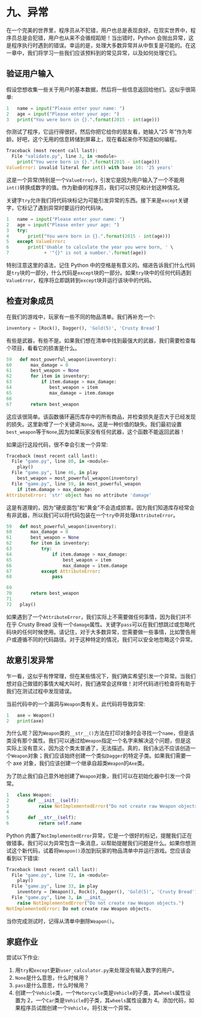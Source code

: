 # 九、异常

在一个完美的世界里，程序员从不犯错，用户也总是表现良好。在现实世界中，程序员总是会犯错，用户也从来不会循规蹈矩！当出错时，Python 会抛出异常，这是程序执行时遇到的错误。幸运的是，处理大多数异常并从中恢复是可能的。在这一章中，我们将学习一些我们应该预料到的常见异常，以及如何处理它们。

## 验证用户输入

假设您想收集一些关于用户的基本数据，然后将一些信息返回给他们。这似乎很简单:

```py
1   name = input("Please enter your name: ")
2   age = input("Please enter your age: ")
3   print("You were born in {}.".format(2015 - int(age)))

```

你测试了程序，它运行得很好。然后你把它给你的朋友看，她输入“25 年”作为年龄。好吧，这个无用的信息转储到屏幕上，现在看起来你不知道如何编程。

```py
Traceback (most recent call last):
  File "validate.py", line 3, in <module>
    print("You were born in {}.".format(2015 - int(age)))
ValueError: invalid literal for int() with base 10: '25 years'

```

这是一个异常(特别是一个`ValueError`)，引发它是因为用户输入了一个不能用`int()`转换成数字的值。作为勤奋的程序员，我们可以预见和计划这种情况。

关键字`try`允许我们将代码块标记为可能引发异常的东西。接下来是`except`关键字，它标记了遇到异常时要运行的代码块。

```py
1   name = input("Please enter your name: ")
2   age = input("Please enter your age: ")
3   try:
4       print("You were born in {}.".format(2015 - int(age)))
5   except ValueError:
6       print('Unable to calculate the year you were born, ' \
7             + '"{}" is not a number.'.format(age))

```

特别注意这里的语法，记住 Python 中的空格是有意义的。缩进告诉我们什么代码是`try`块的一部分，什么代码是`except`块的一部分。如果`try`块中的任何代码遇到`ValueError`，程序将立即跳转到`except`块并运行该块中的代码。

## 检查对象成员

在我们的游戏中，玩家有一些不同的物品清单。我们再补充一个:

```py
inventory = [Rock(), Dagger(), 'Gold(5)', 'Crusty Bread']

```

有些是武器，有些不是。如果我们想在清单中找到最强大的武器，我们需要检查每个项目，看看它的损害是什么。

```py
59   def most_powerful_weapon(inventory):
60       max_damage = 0
61       best_weapon = None
62       for item in inventory:
63           if item.damage > max_damage:
64              best_weapon = item
65              max_damage = item.damage
66
67       return best_weapon

```

这应该很简单。该函数循环遍历库存中的所有商品，并检查损失是否大于已经发现的损失。这里新增了一个关键词:`None`。这是一种价值的缺失。我们最初设置`best_weapon`等于`None`,因为如果玩家没有任何武器，这个函数不能返回武器！

如果运行这段代码，很不幸会引发一个异常:

```py
Traceback (most recent call last):
  File "game.py", line 80, in <module>
    play()
  File "game.py", line 46, in play
    best_weapon = most_powerful_weapon(inventory)
  File "game.py", line 59, in most_powerful_weapon
    if item.damage > max_damage:
AttributeError: 'str' object has no attribute 'damage'

```

这是有道理的，因为“硬皮面包”和“黄金”不会造成损害。因为我们知道库存经常会有非武器，所以我们可以将代码包装在一个`try`中并处理`AttributeError`。

```py
59   def most_powerful_weapon(inventory):
60       max_damage = 0
61       best_weapon = None
62       for item in inventory:
63           try:
64               if item.damage > max_damage:
65                   best_weapon = item
66                   max_damage = item.damage
67           except AttributeError:
68               pass

69
70       return best_weapon
71
72   play()

```

如果遇到了一个`AttributeError`，我们实际上不需要做任何事情，因为我们并不在乎 Crusty Bread 没有一个`damage`属性。关键字`pass`可以在我们想跳过或忽略代码块的任何时候使用。请记住，对于大多数异常，您需要做一些事情，比如警告用户或遵循不同的代码路径。对于这种特定的情况，我们可以安全地忽略这个异常。

## 故意引发异常

乍一看，这似乎有悖常理，但在某些情况下，我们确实希望引发一个异常。当我们想对自己做错的事情大喊大叫时，我们通常会这样做！对坏代码进行检查将有助于我们在测试过程中发现错误。

当前代码中的一个漏洞与`Weapon`类有关。此代码将导致异常:

```py
1   axe = Weapon()
2   print(axe)

```

为什么呢？因为`Weapon`类的`__str__()`方法在打印对象时会寻找一个`name`，但是该类没有那个属性。我们可以通过给`Weapon`指定一个名字来解决这个问题，但是这实际上没有意义，因为这个类太普通了，无法描述。真的，我们永远不应该创造一个`Weapon`对象；我们应该始终创建一个类似`Dagger`的特定子类。如果我们需要一个 axe 对象，我们应该创建一个继承自超类`Weapon`的`Axe`类。

为了防止我们自己意外地创建了`Weapon`对象，我们可以在初始化器中引发一个异常。

```py
1   class Weapon:
2       def __init__(self):
3           raise NotImplementedError("Do not create raw Weapon objects.")
4
5       def __str__(self):
6           return self.name

```

Python 内置了`NotImplementedError`异常，它是一个很好的标记，提醒我们正在做错事。我们可以为异常包含一条消息，以帮助提醒我们问题是什么。如果你想测试这个新代码，试着将`Weapon()`添加到玩家的物品清单中并运行游戏。您应该会看到以下错误:

```py
Traceback (most recent call last):
  File "game.py", line 72, in <module>
    play()
  File "game.py", line 33, in play
    inventory = [Weapon(), Rock(), Dagger(), 'Gold(5)', 'Crusty Bread']
  File "game.py", line 3, in __init__
    raise NotImplementedError("Do not create raw Weapon objects.")
NotImplementedError: Do not create raw Weapon objects.

```

当你完成测试时，记得从清单中删除`Weapon()`。

## 家庭作业

尝试以下作业:

1.  用`try`和`except`更新`user_calculator.py`来处理没有输入数字的用户。
2.  `None`是什么意思，什么时候用？
3.  `pass`是什么意思，什么时候用？
4.  创建一个`Vehicle`类，一个`Motorcycle`类是`Vehicle`的子类，其`wheels`属性设置为 2，一个`Car`类是`Vehicle`的子类，其`wheels`属性设置为 4。添加代码，如果程序员试图创建一个`Vehicle`，将引发一个异常。